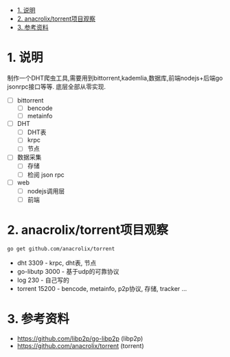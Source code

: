 <!-- TOC -->

- [1. 说明](#1-说明)
- [2. anacrolix/torrent项目观察](#2-anacrolixtorrent项目观察)
- [3. 参考资料](#3-参考资料)

<!-- /TOC -->

# 1. 说明

制作一个DHT爬虫工具,需要用到bittorrent,kademlia,数据库,前端nodejs+后端go jsonrpc接口等等. 底层全部从零实现.

- [ ] bittorrent
    - [ ] bencode
    - [ ] metainfo
- [ ] DHT
    - [ ] DHT表
    - [ ] krpc
    - [ ] 节点
- [ ] 数据采集
    - [ ] 存储
    - [ ] 检阅 json rpc
- [ ] web
    - [ ] nodejs调用层
    - [ ] 前端

# 2. anacrolix/torrent项目观察

```bash
go get github.com/anacrolix/torrent
```

* dht 3309 - krpc, dht表, 节点 
* go-libutp 3000 - 基于udp的可靠协议
* log 230 - 自己写的
* torrent 15200 - bencode, metainfo, p2p协议, 存储, tracker ...

# 3. 参考资料

* https://github.com/libp2p/go-libp2p (libp2p)
* https://github.com/anacrolix/torrent (torrent)
